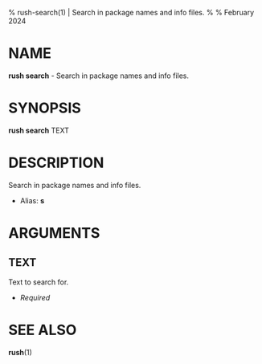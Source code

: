 % rush-search(1) | Search in package names and info files.
% 
% February 2024

NAME
==================================================

**rush search** - Search in package names and info files.

SYNOPSIS
==================================================

**rush search** TEXT

DESCRIPTION
==================================================

Search in package names and info files.

- Alias: **s**

ARGUMENTS
==================================================

TEXT
--------------------------------------------------

Text to search for.

- *Required*

SEE ALSO
==================================================

**rush**(1)


